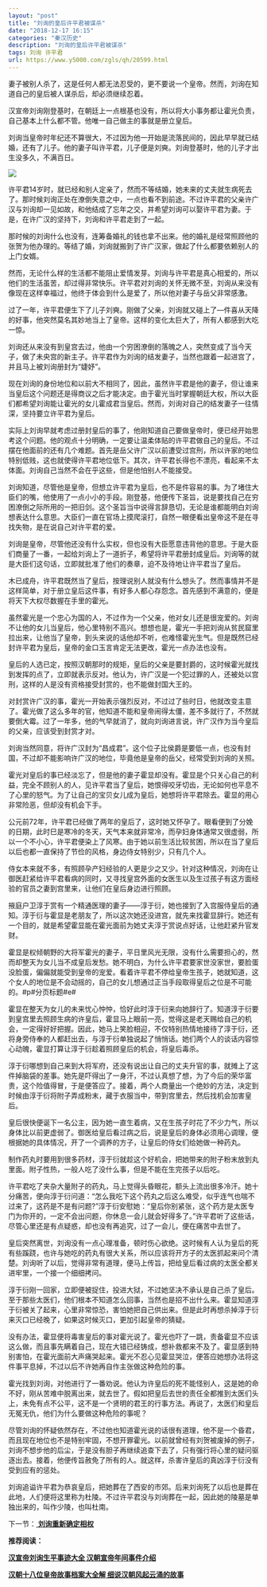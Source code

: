 ```yaml
---
layout: "post"
title: "刘询的皇后许平君被谋杀"
date: "2018-12-17 16:15"
categories: "秦汉历史"
description: "刘询的皇后许平君被谋杀"
tags: 刘询 许平君
url: https://www.y5000.com/zgls/qh/20599.html
---
```






妻子被别人杀了，这是任何人都无法忍受的，更不要说一个皇帝。然而，刘询在知道自己的皇后被人谋杀后，却必须继续忍着。

汉宣帝刘询刚登基时，在朝廷上一点根基也没有，所以将大小事务都让霍光负责，自己基本上什么都不管。他唯一自己做主的事就是册立皇后。

刘询当皇帝时年纪还不算很大，不过因为他一开始是流落民间的，因此早早就已结婚，还有了儿子。他的妻子叫许平君，儿子便是刘奭。刘询登基时，他的儿子才出生没多久，不满百日。

![](https://img.y5000.com/uploads/allimg/170502/8-1F50211364C39.jpg)

许平君14岁时，就已经和别人定亲了，然而不等结婚，她未来的丈夫就生病死去了。那时候刘询正处在潦倒失意之中，一点也看不到前途。不过许平君的父亲许广汉与刘询却一见如故，和他结成了忘年之交，并希望刘询可以娶许平君为妻。于是，在许广汉的坚持下，刘询和许平君走到了一起。

那时候的刘询什么也没有，连筹备婚礼的钱也拿不出来。他的婚礼是经常照顾他的张贺为他办理的。等结了婚，刘询就搬到了许广汉家，做起了什么都要依赖别人的上门女婿。

然而，无论什么样的生活都不能阻止爱情发芽。刘询与许平君是真心相爱的，所以他们的生活虽苦，却过得非常快乐。许平君对刘询的关怀无微不至，刘询从来没有像现在这样幸福过，他终于体会到什么是爱了，所以他对妻子与岳父非常感激。

过了一年，许平君便生下了儿子刘奭。刚做了父亲，刘询就又碰上了—件喜从天降的好事，他突然莫名其妙地当上了皇帝。这样的变化太巨大了，所有人都感到大吃一惊。

刘询还从来没有到皇宫去过，他由一个穷困潦倒的落魄之人，突然变成了当今天子，做了未央宫的新主子。许平君作为刘询的结发妻子，当然也跟着一起进宫了，并且马上被刘询册封为“婕妤”。

现在刘询的身份地位和以前大不相同了，因此，虽然许平君是他的妻子，但让谁来当皇后这个问题还是得商议之后才能决定。由于霍光当时掌握朝廷大权，所以大臣们都希望刘询能让霍光的女儿霍成君当皇后。然而，刘询对自己的结发妻子一往情深，坚持要立许平君为皇后。

实际上刘询早就考虑过册封皇后的事了，他刚知道自己要做皇帝时，便已经开始思考这个问题。他的观点十分明确，一定要让温柔体贴的许平君做自己的皇后。不过摆在他面前的还有几个难题。首先是岳父许广汉以前遭受过宫刑，所以许家的地位特别低贱，这也就使得许平君地位低下。其次，许平君长得也不漂亮，看起来不太体面。刘询自己当然不会在乎这些，但是他怕别人不能接受。

刘询知道，尽管他是皇帝，但想立许平君为皇后，也不是件容易的事。为了堵住大臣们的嘴，他使用了一点小小的手段。刚登基，他便传下圣旨，说是要找自己在穷困潦倒之际所用的一把旧剑。这个圣旨当中说得言辞恳切，无论是谁都能明白刘询想表达什么意思。大臣们一直在官场上摸爬滚打，自然一眼便看出皇帝这不是在寻找失物，是在说自己对许平君的爱。

刘询是皇帝，尽管他还没有什么实权，但也没有大臣愿意违背他的意思。于是大臣们商量了一番，一起给刘询上了一道折子，希望将许平君册封成皇后。刘询等的就是大臣们这句话，立即就批准了他们的奏章，迫不及待地让许平君当了皇后。

木已成舟，许平君既然当了皇后，按理说别人就没有什么想头了。然而事情并不是这样简单，对于册立皇后这件事，有好多人都心存怨念。首先感到不满意的，便是将天下大权尽数握在手里的霍光。

虽然霍光是一个忠心为国的人，不过作为一个父亲，他对女儿还是很宠爱的。刘询不让他的女儿当皇后，他心里特别不高兴。想想也是，霍光一手把刘询从贫民窟里拉出来，让他当了皇帝，到头来说的话他却不听，也难怪霍光生气。但是既然已经封许平君为皇后，皇帝的金口玉言肯定无法更改，霍光一点办法也没有。

皇后的人选已定，按照汉朝那时的规矩，皇后的父亲是要封爵的，这时候霍光就找到发挥的点了，立即就表示反对。他认为，许广汉是一个犯过罪的人，还被处以宫刑，这样的人是没有资格接受封赏的，也不能做封国大王的。

对封赏许广汉的事，霍光一开始表示强烈反对，不过过了些时日，他就改变主意了。霍光做了这么多年的官，他知道不能和皇帝闹得太僵，差不多就行了，不然就要倒大霉。过了一年多，他的气早就消了，就向刘询进言说，许广汉作为当今皇后的父亲，应该受到封赏才对。

刘询当然同意，将许广汉封为“昌成君”。这个位子比侯爵是要低一点，也没有封国，不过却不能影响许广汉的地位，毕竟他是皇帝的岳父，经常受到刘询的关照。

霍光对皇后的事已经淡忘了，但是他的妻子霍显却没有。霍显是个只关心自己的利益，完全不顾别人的人，见许平君当了皇后，她恨得咬牙切齿，无论如何也平息不了心里的怒气。为了让自己的宝贝女儿成为皇后，她想将许平君除去。霍显的用心非常险恶，但却没有机会下手。

公元前72年，许平君已经做了两年的皇后了，这时她又怀孕了。眼看便到了分娩的日期，此时巳是寒冷的冬天，天气本来就非常冷，而孕妇身体通常又很虚弱，所以一个不小心，许平君便染上了风寒。由于她以前生活比较贫困，所以在当了皇后以后也都一直保持了节俭的风格，身边侍女特别少，只有几个人。

侍女本来就不多，有照顾孕产妇经验的人更是少之又少。针对这种情况，刘询在让御医赶紧给许平君看病的同时，又寻找皇宫外面的女医生以及生过孩子有这方面经验的官员之妻到宫里来，让他们在皇后身边进行照顾。

掖庭户卫淳于赏有一个精通医理的妻子——淳于衍，她也接到了入宫服侍皇后的通知。淳于衍与霍显是老朋友了，所以这次她还没进宫，就先来找霍显辞行。她还有一个目的，就是希望霍显能在霍光面前为她丈夫淳于赏说点好话，让他赶紧升官发财。

霍显是权倾朝野的大将军霍光的妻子，平日里风光无限，没有什么需要担心的，然而却整天为女儿当不成皇后发愁。她不明白，为什么许平君要家世没家世，要脸蛋没脸蛋，偏偏就能受到皇帝的宠爱。看着许平君不停给皇帝生孩子，她就知道，这个女人的地位是不会动摇的，自己的女儿想通过正当手段取得皇后之位是不可能的。#p#分页标题#e#

霍显在整天为女儿的未来忧心忡忡，恰好此时淳于衍来向她辞行了。知道淳于衍要到皇宫里去照顾生病的许皇后，霍显马上眼前一亮，觉得这是老天赐给自己的机会，一定得好好把握。因此，她马上笑脸相迎，不仅特别热情地接待了淳于衍，还将身旁侍奉的人都赶出去，与淳于衍单独说起了悄悄话。她们两个人的谈话内容惊心动魄，霍显打算让淳于衍趁着照顾皇后的机会，将皇后毒杀。

淳于衍哪想到自己来到大将军府，还没有说出让自己的丈夫升官的事，就摊上了这件掉脑袋的差事。她先是吓得出了一身汗，不过认真想了想，为了今后的荣华富贵，这个险值得冒，于是便答应了。接着，两个人商量出一个绝妙的方法，决定到时候由淳于衍将附子弄成粉末，藏于衣服当中，带到宫里去，然后找机会加害皇后。

皇后很快便诞下一名公主，因为她一直生着病，又在生孩子时花了不少力气，所以身体比以前更虚弱了。御医给皇后看过病之后，说是皇后的身体必须用心调理，便根据她的具体情况，开了一个调养的方子，让皇后的侍女们给她做一种药丸。

制作药丸时要用到很多药材，淳于衍就趁这个好机会，把她带来的附子粉末放到丸里面。附子性热，一般人吃了没什么事，但是不能在生完孩子以后吃。

许平君吃了夹杂大量附子的药丸，马上觉得头昏眼花，额头上流出很多冷汗。她十分痛苦，便向淳于衍问道：“怎么我吃下这个药丸之后这么难受，似乎连气也喘不过来了，这药是不是有问题?”淳于衍安慰她：“皇后你别紧张，这个药方是太医专门为你开的，一定不会出问题，你休息一会儿就会好得多了。”许平君听了这些话，尽管心里还是有点疑惑，却也没有再追究，过了一会儿，便在痛苦中去世了。

皇后突然离世，刘询没有一点心理准备，顿时伤心欲绝。这时候有人认为皇后的死有些蹊跷，也许与她吃的药丸有很大关系，所以应该将开方子的太医抓起来问个清楚。刘询听了以后，觉得非常有道理，便马上传旨，把给皇后看过病的太医全都关进牢里，一个接一个细细拷问。

淳于衍刚一回家，立即便被捉住，投进大狱，不过她坚决不承认是自己杀了皇后。至于那些太医们，他们根本不知道怎么回事，当然也是招不出什么来。霍显知道淳于衍被关了起来，心里非常惊恐，害怕她把自己供出来。但是此时再想杀掉淳于衍来灭口已经晚了，如果这时候灭口，更加引起皇帝的猜疑。

没有办法，霍显便将毒害皇后的事对霍光说了。霍光也吓了一跳，责备霍显不应该这么做，而且事先瞒着自己，现在大错已经铸成，想补救都来不及了。霍显感到特别害怕，在霍光面前大声痛哭起来。霍光不忍心见霍显哭泣，便答应她想办法将这件事平息掉，不过以后不许她再自作主张做这种危险的事。

霍光找到刘询，对他进行了一番劝说。他认为许皇后的死不能怪别人，这是她的命不好，刚从苦难中脱离出来，就去世了。假如把皇后去世的责任全都推到太医们头上，未免有点不公平，这不是一个贤明的君王的行事方法。再说了，太医们和皇后无冤无仇，他们为什么要做这种危险的事呢？

尽管刘询的怀疑依然存在，不过他也知道霍光说的话很有道理，他不是一个昏君，而且现在地位也不是特别牢固，不想开罪霍光。以前就曾经有刘贺被废掉的例子，刘询不想步他的后尘，于是没有胆子再继续追查下去了，只有强行将心里的疑问驱逐出去。接着，他便传旨赦免了所有的人。就这样，杀害许皇后的真凶淳于衍没有受到应有的惩处。

刘询追谥许平君为恭哀皇后，把她葬在了西安的市郊。后来刘询死了以后也是葬在此地，人们便将这里称为杜陵。不过许平君没与刘询葬在一起，因此她的陵墓是单独出来的，叫作少陵，也叫杜南。

下一节：[ **刘询重新确定相权**](https://www.y5000.com/zgls/qh/20601.html)

**推荐阅读：**

[**汉宣帝刘询生平事迹大全 汉朝宣帝年间事件介绍**](https://www.y5000.com/zgls/qh/20605.html)

[**汉朝十八位皇帝故事档案大全解 细说汉朝风起云涌的故事**](https://www.y5000.com/zgls/qh/21041.html)
